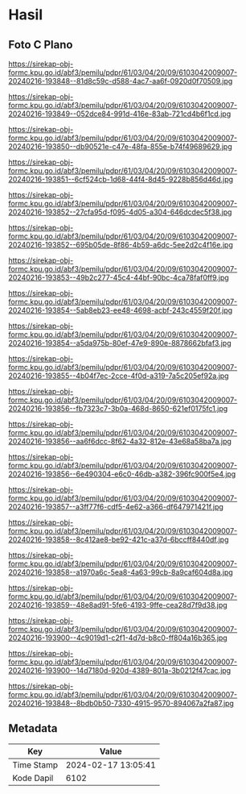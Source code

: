 # Hasil

## Foto C Plano

https://sirekap-obj-formc.kpu.go.id/abf3/pemilu/pdpr/61/03/04/20/09/6103042009007-20240216-193848--81d8c59c-d588-4ac7-aa6f-0920d0f70509.jpg

https://sirekap-obj-formc.kpu.go.id/abf3/pemilu/pdpr/61/03/04/20/09/6103042009007-20240216-193849--052dce84-991d-416e-83ab-721cd4b6f1cd.jpg

https://sirekap-obj-formc.kpu.go.id/abf3/pemilu/pdpr/61/03/04/20/09/6103042009007-20240216-193850--db90521e-c47e-48fa-855e-b74f49689629.jpg

https://sirekap-obj-formc.kpu.go.id/abf3/pemilu/pdpr/61/03/04/20/09/6103042009007-20240216-193851--6cf524cb-1d68-44f4-8d45-9228b856d46d.jpg

https://sirekap-obj-formc.kpu.go.id/abf3/pemilu/pdpr/61/03/04/20/09/6103042009007-20240216-193852--27cfa95d-f095-4d05-a304-646dcdec5f38.jpg

https://sirekap-obj-formc.kpu.go.id/abf3/pemilu/pdpr/61/03/04/20/09/6103042009007-20240216-193852--695b05de-8f86-4b59-a6dc-5ee2d2c4f16e.jpg

https://sirekap-obj-formc.kpu.go.id/abf3/pemilu/pdpr/61/03/04/20/09/6103042009007-20240216-193853--49b2c277-45c4-44bf-90bc-4ca78faf0ff9.jpg

https://sirekap-obj-formc.kpu.go.id/abf3/pemilu/pdpr/61/03/04/20/09/6103042009007-20240216-193854--5ab8eb23-ee48-4698-acbf-243c4559f20f.jpg

https://sirekap-obj-formc.kpu.go.id/abf3/pemilu/pdpr/61/03/04/20/09/6103042009007-20240216-193854--a5da975b-80ef-47e9-890e-8878662bfaf3.jpg

https://sirekap-obj-formc.kpu.go.id/abf3/pemilu/pdpr/61/03/04/20/09/6103042009007-20240216-193855--4b04f7ec-2cce-4f0d-a319-7a5c205ef92a.jpg

https://sirekap-obj-formc.kpu.go.id/abf3/pemilu/pdpr/61/03/04/20/09/6103042009007-20240216-193856--fb7323c7-3b0a-468d-8650-621ef0175fc1.jpg

https://sirekap-obj-formc.kpu.go.id/abf3/pemilu/pdpr/61/03/04/20/09/6103042009007-20240216-193856--aa6f6dcc-8f62-4a32-812e-43e68a58ba7a.jpg

https://sirekap-obj-formc.kpu.go.id/abf3/pemilu/pdpr/61/03/04/20/09/6103042009007-20240216-193856--6e490304-e6c0-46db-a382-396fc900f5e4.jpg

https://sirekap-obj-formc.kpu.go.id/abf3/pemilu/pdpr/61/03/04/20/09/6103042009007-20240216-193857--a3ff77f6-cdf5-4e62-a366-df647971421f.jpg

https://sirekap-obj-formc.kpu.go.id/abf3/pemilu/pdpr/61/03/04/20/09/6103042009007-20240216-193858--8c412ae8-be92-421c-a37d-6bccff8440df.jpg

https://sirekap-obj-formc.kpu.go.id/abf3/pemilu/pdpr/61/03/04/20/09/6103042009007-20240216-193858--a1970a6c-5ea8-4a63-99cb-8a9caf604d8a.jpg

https://sirekap-obj-formc.kpu.go.id/abf3/pemilu/pdpr/61/03/04/20/09/6103042009007-20240216-193859--48e8ad91-5fe6-4193-9ffe-cea28d7f9d38.jpg

https://sirekap-obj-formc.kpu.go.id/abf3/pemilu/pdpr/61/03/04/20/09/6103042009007-20240216-193900--4c9019d1-c2f1-4d7d-b8c0-ff804a16b365.jpg

https://sirekap-obj-formc.kpu.go.id/abf3/pemilu/pdpr/61/03/04/20/09/6103042009007-20240216-193900--14d7180d-920d-4389-801a-3b0212f47cac.jpg

https://sirekap-obj-formc.kpu.go.id/abf3/pemilu/pdpr/61/03/04/20/09/6103042009007-20240216-193848--8bdb0b50-7330-4915-9570-894067a2fa87.jpg


## Metadata

| Key        | Value               |
| ---------- | ------------------- |
| Time Stamp | 2024-02-17 13:05:41 |
| Kode Dapil | 6102                |



